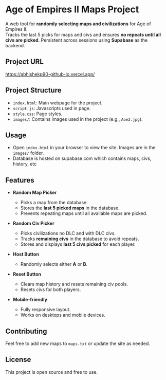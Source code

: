 # Age of Empires II Maps Project

A web tool for **randomly selecting maps and civilizations** for Age of Empires II.  
Tracks the last 5 picks for maps and civs and ensures **no repeats until all civs are picked**. Persistent across sessions using **Supabase** as the backend.

## Project URL
https://abhishekp90-github-io.vercel.app/

## Project Structure
- `index.html`: Main webpage for the project.
- `script.js`: Javascripts used in page.
- `style.css`: Page styles.
- `images/`: Contains images used in the project (e.g., `Aoe2.jpg`).

## Usage
- Open `index.html` in your browser to view the site. Images are in the `images/` folder.
- Database is hosted on supabase.com which contains maps, civs, history, etc

## Features
- **Random Map Picker**
  - Picks a map from the database.
  - Stores the **last 5 picked maps** in the database.
  - Prevents repeating maps until all available maps are picked.

- **Random Civ Picker**
  - Picks civilizations no DLC  and with DLC civs.
  - Tracks **remaining civs** in the database to avoid repeats.
  - Stores and displays **last 5 civs picked** for each player.

- **Host Button**
  - Randomly selects either **A** or **B**.

- **Reset Button**
  - Clears map history and resets remaining civ pools.
  - Resets civs for both players.

- **Mobile-friendly**
  - Fully responsive layout.
  - Works on desktops and mobile devices.

## Contributing
Feel free to add new maps to `maps.txt` or update the site as needed.

## License
This project is open source and free to use.
